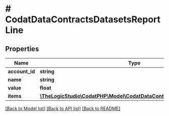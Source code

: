 # # CodatDataContractsDatasetsReportLine

## Properties

Name | Type | Description | Notes
------------ | ------------- | ------------- | -------------
**account_id** | **string** |  | [optional]
**name** | **string** |  | [optional]
**value** | **float** |  |
**items** | [**\TheLogicStudio\CodatPHP\Model\CodatDataContractsDatasetsReportLine[]**](CodatDataContractsDatasetsReportLine.md) |  | [optional]

[[Back to Model list]](../../README.md#models) [[Back to API list]](../../README.md#endpoints) [[Back to README]](../../README.md)
